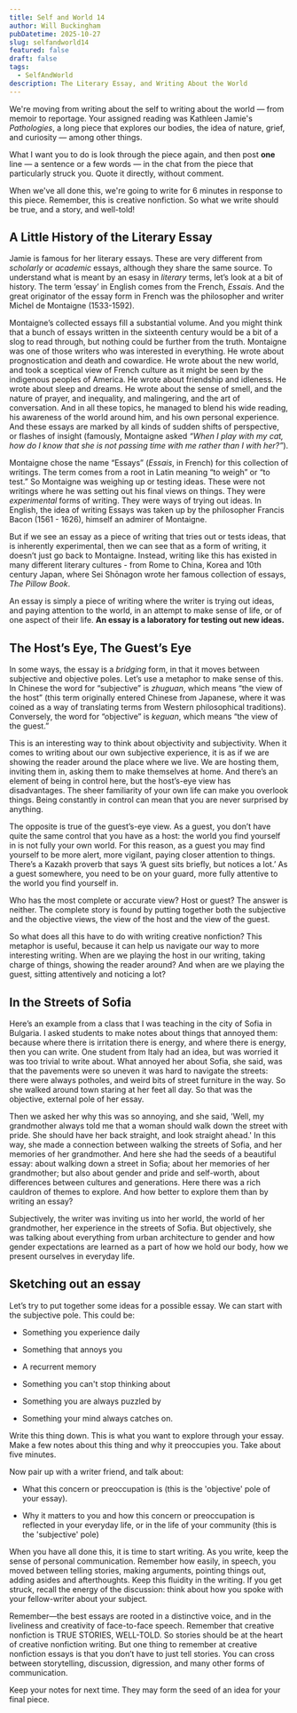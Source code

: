 ```yaml
---
title: Self and World 14
author: Will Buckingham
pubDatetime: 2025-10-27
slug: selfandworld14
featured: false
draft: false
tags:
  - SelfAndWorld
description: The Literary Essay, and Writing About the World
---
```

We're moving from writing about the self to writing about the world — from memoir to reportage. Your assigned reading was Kathleen Jamie's _Pathologies_, a long piece that explores our bodies, the idea of nature, grief, and curiosity — among other things.

What I want you to do is look through the piece again, and then post **one** line — a sentence or a few words — in the chat from the piece that particularly struck you. Quote it directly, without comment.

When we've all done this, we're going to write for 6 minutes in response to this piece. Remember, this is creative nonfiction. So what we write should be true, and a story, and well-told!

## A Little History of the Literary Essay

Jamie is famous for her literary essays. These are very different from _scholarly_ or _academic_ essays, although they share the same source. To understand what is meant by an esasy in _literary_ terms, let’s look at a bit of history. The term ‘essay’ in English comes from the French, _Essais_. And the great originator of the essay form in French was the philosopher and writer Michel de Montaigne (1533-1592).

Montaigne’s collected essays fill a substantial volume. And you might think that a bunch of essays written in the sixteenth century would be a bit of a slog to read through, but nothing could be further from the truth. Montaigne was one of those writers who was interested in everything. He wrote about prognostication and death and cowardice. He wrote about the new world, and took a sceptical view of French culture as it might be seen by the indigenous peoples of America. He wrote about friendship and idleness. He wrote about sleep and dreams. He wrote about the sense of smell, and the nature of prayer, and inequality, and malingering, and the art of conversation. And in all these topics, he managed to blend his wide reading, his awareness of the world around him, and his own personal experience. And these essays are marked by all kinds of sudden shifts of perspective, or flashes of insight (famously, Montaigne asked _“When I play with my cat, how do I know that she is not passing time with me rather than I with her?”_).

Montaigne chose the name “Essays” (_Essais_, in French) for this collection of writings. The term comes from a root in Latin meaning “to weigh” or “to test.” So Montaigne was weighing up or testing ideas. These were not writings where he was setting out his final views on things. They were _experimental_ forms of writing. They were ways of trying out ideas. In English, the idea of writing Essays was taken up by the philosopher Francis Bacon (1561 - 1626), himself an admirer of Montaigne.

But if we see an essay as a piece of writing that tries out or tests ideas, that is inherently experimental, then we can see that as a form of writing, it doesn’t just go back to Montaigne. Instead, writing like this has existed in many different literary cultures - from Rome to China, Korea and 10th century Japan, where Sei Shōnagon wrote her famous collection of essays, _The Pillow Book_.

An essay is simply a piece of writing where the writer is trying out ideas, and paying attention to the world, in an attempt to make sense of life, or of one aspect of their life. **An essay is a laboratory for testing out new ideas.**

## The Host’s Eye, The Guest’s Eye

In some ways, the essay is a _bridging_ form, in that it moves between subjective and objective poles. Let’s use a metaphor to make sense of this. In Chinese the word for “subjective” is _zhuguan_, which means “the view of the host” (this term originally entered Chinese from Japanese, where it was coined as a way of translating terms from Western philosophical traditions). Conversely, the word for “objective” is _keguan_, which means “the view of the guest.”

This is an interesting way to think about objectivity and subjectivity. When it comes to writing about our own subjective experience, it is as if we are showing the reader around the place where we live. We are hosting them, inviting them in, asking them to make themselves at home. And there’s an element of being in control here, but the host’s-eye view has disadvantages. The sheer familiarity of your own life can make you overlook things. Being constantly in control can mean that you are never surprised by anything.

The opposite is true of the guest’s-eye view. As a guest, you don’t have quite the same control that you have as a host: the world you find yourself in is not fully your own world. For this reason, as a guest you may find yourself to be more alert, more vigilant, paying closer attention to things. There’s a Kazakh proverb that says ‘A guest sits briefly, but notices a lot.’ As a guest somewhere, you need to be on your guard, more fully attentive to the world you find yourself in.

Who has the most complete or accurate view? Host or guest? The answer is neither. The complete story is found by putting together both the subjective and the objective views, the view of the host and the view of the guest.

So what does all this have to do with writing creative nonfiction? This metaphor is useful, because it can help us navigate our way to more interesting writing. When are we playing the host in our writing, taking charge of things, showing the reader around? And when are we playing the guest, sitting attentively and noticing a lot?

## In the Streets of Sofia

Here’s an example from a class that I was teaching in the city of Sofia in Bulgaria. I asked students to make notes about things that annoyed them: because where there is irritation there is energy, and where there is energy, then you can write. One student from Italy had an idea, but was worried it was too trivial to write about. What annoyed her about Sofia, she said, was that the pavements were so uneven it was hard to navigate the streets: there were always potholes, and weird bits of street furniture in the way. So she walked around town staring at her feet all day. So that was the objective, external pole of her essay.

Then we asked her why this was so annoying, and she said, 'Well, my grandmother always told me that a woman should walk down the street with pride. She should have her back straight, and look straight ahead.' In this way, she made a connection between walking the streets of Sofia, and her memories of her grandmother. And here she had the seeds of a beautiful essay: about walking down a street in Sofia; about her memories of her grandmother; but also about gender and pride and self-worth, about differences between cultures and generations. Here there was a rich cauldron of themes to explore. And how better to explore them than by writing an essay?

Subjectively, the writer was inviting us into her world, the world of her grandmother, her experience in the streets of Sofia. But objectively, she was talking about everything from urban architecture to gender and how gender expectations are learned as a part of how we hold our body, how we present ourselves in everyday life.

## Sketching out an essay

Let’s try to put together some ideas for a possible essay. We can start with the subjective pole. This could be:

*   Something you experience daily
    
*   Something that annoys you
    
*   A recurrent memory
    
*   Something you can't stop thinking about
    
*   Something you are always puzzled by
    
*   Something your mind always catches on.
    

Write this thing down. This is what you want to explore through your essay. Make a few notes about this thing and why it preoccupies you. Take about five minutes.

Now pair up with a writer friend, and talk about:

*   What this concern or preoccupation is (this is the 'objective' pole of your essay).
    
*   Why it matters to you and how this concern or preoccupation is reflected in your everyday life, or in the life of your community (this is the 'subjective' pole)
    

When you have all done this, it is time to start writing. As you write, keep the sense of personal communication. Remember how easily, in speech, you moved between telling stories, making arguments, pointing things out, adding asides and afterthoughts. Keep this fluidity in the writing. If you get struck, recall the energy of the discussion: think about how you spoke with your fellow-writer about your subject.

Remember—the best essays are rooted in a distinctive voice, and in the liveliness and creativity of face-to-face speech. Remember that creative nonfiction is TRUE STORIES, WELL-TOLD. So stories should be at the heart of creative nonfiction writing. But one thing to remember at creative nonfiction essays is that you don’t have to just tell stories. You can cross between storytelling, discussion, digression, and many other forms of communication.

Keep your notes for next time. They may form the seed of an idea for your final piece.